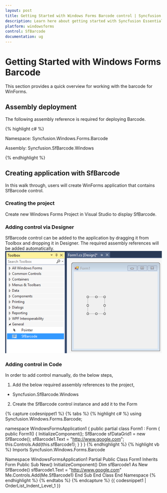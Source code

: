 ```yaml
---
layout: post
title: Getting Started with Windows Forms Barcode control | Syncfusion
description: Learn here about getting started with Syncfusion Essential Studio Windows Forms Barcode control and more.
platform: windowsforms
control: SfBarcode
documentation: ug
---
```

# Getting Started with Windows Forms Barcode
This section provides a quick overview for working with the barcode for WinForms.

## Assembly deployment
The following assembly reference is required for deploying Barcode.

{% highlight c# %}

Namespace: Syncfusion.Windows.Forms.Barcode

Assembly: Syncfusion.SfBarcode.Windows

{% endhighlight  %}

## Creating application with SfBarcode
In this walk through, users will create WinForms application that contains SfBarcode control.

### Creating the project
Create new Windows Forms Project in Visual Studio to display SfBarcode.

### Adding control via Designer
SfBarcode control can be added to the application by dragging it from Toolbox and dropping it in Designer. The required assembly references will be added automatically.
![Getting-Started_img1](Getting-Started_images/Getting-Started_img1.png)

### Adding control in Code
In order to add control manually, do the below steps,

1) 	Add the below required assembly references to the project,

* 	Syncfusion.SfBarcode.Windows

2)	Create the SfBarcode control instance and add it to the Form

{% capture codesnippet1 %}
{% tabs %}
{% highlight c# %}
using Syncfusion.Windows.Forms.Barcode;

namespace WindowsFormsApplication1
{
    public partial class Form1 : Form
    {
        public Form1()
        {
            InitializeComponent();
            SfBarcode sfDataGrid1 = new SfBarcode();
            sfBarcode1.Text = "http://www.google.com";
            this.Controls.Add(this.sfBarcode1);
        }
    }
}
{% endhighlight %}
{% highlight vb %}
Imports Syncfusion.Windows.Forms.Barcode

Namespace WindowsFormsApplication1
	Partial Public Class Form1
		Inherits Form
		Public Sub New()
			InitializeComponent()
			Dim sfBarcode1 As New SfBarcode()
			sfBarcode1.Text = "http://www.google.com"
			Me.Controls.Add(Me.SfBarcode1)
		End Sub
	End Class
End Namespace
{% endhighlight %}
{% endtabs %}
{% endcapture %}
{{ codesnippet1 | OrderList_Indent_Level_1 }}
